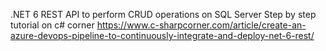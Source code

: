 .NET 6 REST API to perform CRUD operations on SQL Server
Step by step tutorial on c# corner
https://www.c-sharpcorner.com/article/create-an-azure-devops-pipeline-to-continuously-integrate-and-deploy-net-6-rest/
